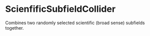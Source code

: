 # ScienfificSubfieldCollider
Combines two randomly selected scientific (broad sense) subfields together.
